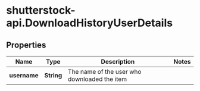 # shutterstock-api.DownloadHistoryUserDetails

## Properties
Name | Type | Description | Notes
------------ | ------------- | ------------- | -------------
**username** | **String** | The name of the user who downloaded the item | 


